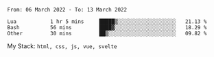 <!--START_SECTION:waka-->

```text
From: 06 March 2022 - To: 13 March 2022

Lua           1 hr 5 mins     █████▒░░░░░░░░░░░░░░░░░░░   21.13 %
Bash          56 mins         ████▓░░░░░░░░░░░░░░░░░░░░   18.29 %
Other         30 mins         ██▒░░░░░░░░░░░░░░░░░░░░░░   09.82 %
```

<!--END_SECTION:waka-->
My Stack: `html, css, js, vue, svelte`
